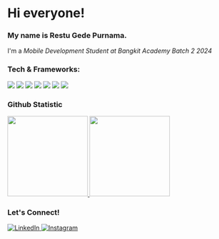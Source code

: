 # Hi everyone!
### My name is **Restu Gede Purnama**.
I'm a *Mobile Development Student at Bangkit Academy Batch 2 2024* 

### Tech & Frameworks:
<p> <img src="https://img.shields.io/badge/C++-00599C?style=for-the-badge&logo=cplusplus&logoColor=white" /> <img src="https://img.shields.io/badge/javascript-%23323330.svg?style=for-the-badge&logo=javascript&logoColor=%23F7DF1E" /> <img src="https://img.shields.io/badge/php-%23777BB4.svg?style=for-the-badge&logo=php&logoColor=white"/> <img src="https://img.shields.io/badge/Node%20js-339933?style=for-the-badge&logo=nodedotjs&logoColor=white" /> <img src="https://img.shields.io/badge/kotlin-%237F52FF.svg?style=for-the-badge&logo=kotlin&logoColor=white" /> <img src="https://shields.io/badge/react-black?logo=react&style=for-the-badge" /> <img src="https://img.shields.io/badge/Laravel-v8-FF2D20?style=for-the-badge&logo=laravel&logoColor=white"/> </p>

### Github Statistic
<p align="left">
<a href="https://github.com/erstuu">
<img height="180em" src="https://github-readme-stats-eight-theta.vercel.app/api?username=erstuu&show_icons=true&include_all_commits=true&count_private=true"/>
<img height="180em" src="https://github-readme-stats-eight-theta.vercel.app/api/top-langs/?username=erstuu&layout=compact&langs_count=8"/>
</a>
</p>

### Let's Connect! 
<p> 
  <a href="https://www.linkedin.com/in/restu-gede-purnama-aa9583277/" target="_blank">
    <img alt="LinkedIn" src="https://img.shields.io/badge/linkedin-%230077B5.svg?&style=for-the-badge&logo=linkedin&logoColor=white" />
  </a> 
  <a href="https://www.instagram.com/erstuu_/" target="_blank">
    <img alt="Instagram" src="https://img.shields.io/badge/instagram-%23E4405F.svg?&style=for-the-badge&logo=instagram&logoColor=white" />
  </a> 
</p>
